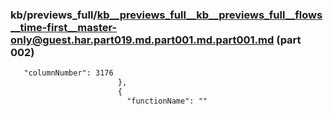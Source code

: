 ### kb/previews_full/kb__previews_full__kb__previews_full__flows__time-first__master-only@guest.har.part019.md.part001.md.part001.md (part 002)

```md
   "columnNumber": 3176
                        },
                        {
                          "functionName": ""
```

```
